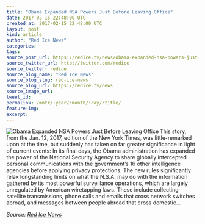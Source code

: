 ```yaml
---
title: "Obama Expanded NSA Powers Just Before Leaving Office"
date: 2017-02-15 22:48:00 UTC
created_at: 2017-02-15 22:48:00 UTC
layout: post
kind: article
author: "Red Ice News"
categories: 
tags: 
source_post_url: https://redice.tv/news/obama-expanded-nsa-powers-just-before-leaving-office
source_twitter_url: http://twitter.com/redice
source_twitter: redice
source_blog_name: "Red Ice News"
source_blog_slug: red-ice-news
source_blog_url: https://redice.tv/news
source_image_url: 
tweet_id:
permalink: /mntr/:year/:month/:day/:title/
feature-img: 
excerpt:
---
```

<img align="left" alt="Obama Expanded NSA Powers Just Before Leaving Office" src="https://rdice.net/a/c/n/17/02152348-nc_nsa2_150602.9cd7b47f.jpg"> This story, from the Jan. 12, 2017, edition of the New York Times, was little-remarked upon at the time, but suddenly has taken on far greater significance in light of current events: In its final days, the Obama administration has expanded the power of the National Security Agency to share globally intercepted personal communications with the government’s 16 other intelligence agencies before applying privacy protections. The new rules significantly relax longstanding limits on what the N.S.A. may do with the information gathered by its most powerful surveillance operations, which are largely unregulated by American wiretapping laws. These include collecting satellite transmissions, phone calls and emails that cross network switches abroad, and messages between people abroad that cross domestic…<div class="">
    <i>Source: <a href="https://redice.tv/news">Red Ice News</a></i>
</div>

